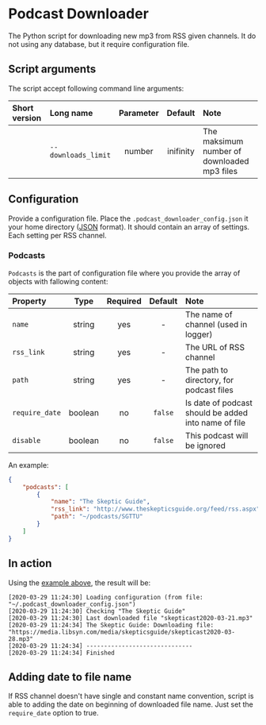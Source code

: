 # Podcast Downloader

The Python script for downloading new mp3 from RSS given channels.
It do not using any database, but it require configuration file.

## Script arguments

The script accept following command line arguments:

| Short version | Long name           | Parameter           | Default   | Note |
|:--------------|:--------------------|:-------------------:|:---------:|:-----|
|               | `--downloads_limit` | number              | inifinity | The maksimum number of downloaded mp3 files |

## Configuration

Provide a configuration file. Place the `.podcast_downloader_config.json` it your home directory ([JSON](https://en.wikipedia.org/wiki/JSON) format). It should contain an array of settings. Each setting per RSS channel.

### Podcasts

`Podcasts` is the part of configuration file where you provide the array of objects with fallowing content:

| Property       | Type    | Required | Default | Note |
|:---------------|:-------:|:--------:|:-------:|:-----|
| `name`         | string  | yes      | -       | The name of channel (used in logger) |
| `rss_link`     | string  | yes      | -       | The URL of RSS channel |
| `path`         | string  | yes      | -       | The path to directory, for podcast files |
| `require_date` | boolean | no       | `false` | Is date of podcast should be added into name of file |
| `disable`      | boolean | no       | `false` | This podcast will be ignored |

An example:

```json
{
    "podcasts": [
        {
            "name": "The Skeptic Guide",
            "rss_link": "http://www.theskepticsguide.org/feed/rss.aspx",
            "path": "~/podcasts/SGTTU"
        }
    ]
}
```

## In action

Using the [example above](#example), the result will be:

```log
[2020-03-29 11:24:30] Loading configuration (from file: "~/.podcast_downloader_config.json")
[2020-03-29 11:24:30] Checking "The Skeptic Guide"
[2020-03-29 11:24:30] Last downloaded file "skepticast2020-03-21.mp3"
[2020-03-29 11:24:34] The Skeptic Guide: Downloading file: "https://media.libsyn.com/media/skepticsguide/skepticast2020-03-28.mp3"
[2020-03-29 11:24:34] ------------------------------
[2020-03-29 11:24:34] Finished
```

## Adding date to file name

If RSS channel doesn't have single and constant name convention, script is able to adding the date on beginning of downloaded file name. Just set the `require_date` option to true.
